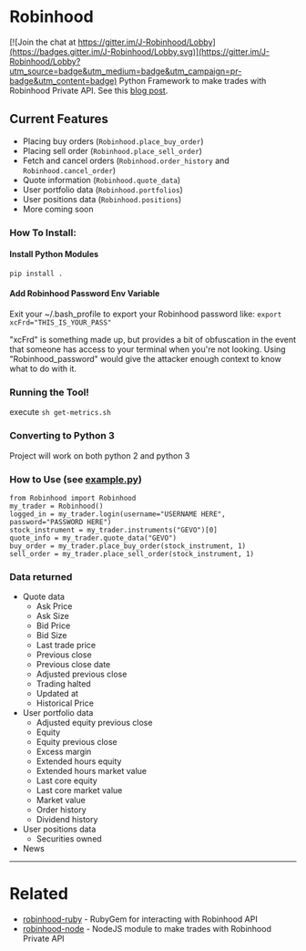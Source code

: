 # Robinhood

[![Join the chat at https://gitter.im/J-Robinhood/Lobby](https://badges.gitter.im/J-Robinhood/Lobby.svg)](https://gitter.im/J-Robinhood/Lobby?utm_source=badge&utm_medium=badge&utm_campaign=pr-badge&utm_content=badge)
Python Framework to make trades with Robinhood Private API.
See this [blog post](https://medium.com/@rohanpai25/reversing-robinhood-free-accessible-automated-stock-trading-f40fba1e7d8b).

## Current Features 
- Placing buy orders (`Robinhood.place_buy_order`)
- Placing sell order (`Robinhood.place_sell_order`)
- Fetch and cancel orders (`Robinhood.order_history` and `Robinhood.cancel_order`)
- Quote information (`Robinhood.quote_data`)
- User portfolio data (`Robinhood.portfolios`)
- User positions data (`Robinhood.positions`)
- More coming soon

### How To Install:
#### Install Python Modules
    pip install .
    
#### Add Robinhood Password Env Variable
Exit your ~/.bash_profile to export your Robinhood password like:
```export xcFrd="THIS_IS_YOUR_PASS"```

"xcFrd" is something made up, but provides a bit of obfuscation in the event that someone has access to your terminal when you're not looking. Using "Robinhood_password" would give the attacker enough context to know what to do with it.

### Running the Tool!
execute `sh get-metrics.sh`

### Converting to Python 3
Project will work on both python 2 and python 3

### How to Use (see [example.py](https://github.com/Jamonek/Robinhood/blob/master/docs/example.py))

    from Robinhood import Robinhood
    my_trader = Robinhood()
    logged_in = my_trader.login(username="USERNAME HERE", password="PASSWORD HERE")
    stock_instrument = my_trader.instruments("GEVO")[0]
    quote_info = my_trader.quote_data("GEVO")
    buy_order = my_trader.place_buy_order(stock_instrument, 1)
    sell_order = my_trader.place_sell_order(stock_instrument, 1)

### Data returned
* Quote data
  + Ask Price
  + Ask Size
  + Bid Price
  + Bid Size
  + Last trade price
  + Previous close
  + Previous close date
  + Adjusted previous close
  + Trading halted
  + Updated at
  + Historical Price
* User portfolio data
  + Adjusted equity previous close
  + Equity
  + Equity previous close
  + Excess margin
  + Extended hours equity
  + Extended hours market value
  + Last core equity
  + Last core market value
  + Market value
  + Order history
  + Dividend history
* User positions data
  + Securities owned
* News

------------------

# Related

* [robinhood-ruby](https://github.com/rememberlenny/robinhood-ruby) - RubyGem for interacting with Robinhood API
* [robinhood-node](https://github.com/aurbano/robinhood-node) - NodeJS module to make trades with Robinhood Private API
